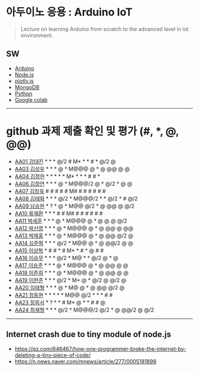 # 아두이노 응용 : Arduino IoT
> Lecture on learning Arduino from scratch to the advanced level in iot environment.

## SW
- [Arduino](https://www.arduino.cc/)
- [Node.js](https://nodejs.org/ko/)
- [plotly.js](https://plot.ly/)
- [MongoDB](https://www.mongodb.com/download-center#community)
- [Python](https://www.anaconda.com)
- [Google colab](https://colab.research.google.com/)
---

# github 과제 제출 확인 및 평가 (#, *, @, @@)
- [AA01	강대진](https://github.com/ijdaejin/aa01) * * * @/2 # M* * * # * @/2 @
- [AA03	김성우](https://github.com/Gukdoli/AA03) * * * @ * M@@@ @ * @ @@ @ @
- [AA04	김정헌](https://github.com/jhkedwardkim/AA04) * * * * * M* * * * # # *
- [AA06	김창연](https://github.com/ckddus/AA06) * * * @ * M@@@/2 @ * @/2 * @ @
- [AA07	김창욱](https://github.com/HM0007/AA07) # # # # # M# # # # # # #
- [AA08	김태화](https://github.com/TAaHwa/AA08) * * * @/2 * M@@@/2 * * @/2 * # @/2
- [AA09 남승현](https://github.com/nam0914/AA09) * ? * @ * M@@ @/2 * @ @@ @ @/2
- [AA10	류재환](https://github.com/jaeHwanRy/AA10) * * * # # M# # # # # # #
- [AA11	박세훈](https://github.com/uoooyas/AA11) * * * @ * M@@@ @ * @ @ @ @/2
- [AA12	박신영](https://github.com/zachpaul7/AA12) * * * @ * M@@@ @ * @ @@ @ @@
- [AA13 박제홍](https://github.com/qkrwpghd27/AA13) * * * @ * M@@@ @ * @ @@ @/2 @
- [AA14	심준혁](https://github.com/dsfaewf/AA14) * * * @/2 * M@@ @ * @ @@/2 @ @
- [AA15	이상혁](http://www.github.com/bsang50005/aa15) * # # * # M* * # * @ # #
- [AA16	이승무](https://github.com/LSeungMOO/AA16) * * * @/2 * M@ * * @/2 @ * @
- [AA17	이승준](https://github.com/q1w2e3r4god/AA17) * * * @ * M@@@ @ * @ @@ @ @
- [AA18	이준희](https://github.com/LJunHee/AA18) * * * @ * M@@@ @ * @ @@ @ @
- [AA19	이현준](https://github.com/junlee00/aa19) * * * @/2 * M* @ * @/2 @ @/2 @
- [AA20	임태형](https://github.com/vmvvmvvmv/AA20) * * * @ * M@ @ * @ @@ @/2 @
- [AA21	정동현](https://github.com/DongHyunYee/AA21) * * * * * M@@ @/2 * * * # #
- [AA23	정희서](https://github.com/HiSeoJeong/AA23) * ? * * # M* @ * * # # @
- [AA24	최재형](https://github.com/june6297/aa24) * * * @/2 * M@@@/2 @/2 * @ @@/2 @ @/2

---
## Internet crash due to tiny module of node.js
* https://qz.com/646467/how-one-programmer-broke-the-internet-by-deleting-a-tiny-piece-of-code/
* https://n.news.naver.com/mnews/article/277/0005181898

